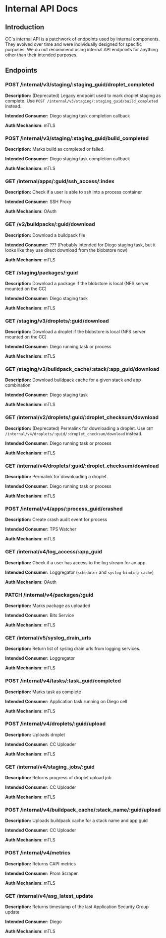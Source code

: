 # Internal API Docs

## Introduction

CC's internal API is a patchwork of endpoints used by internal components.
They evolved over time and were individually designed for specific purposes.
We do not recommend using internal API endpoints for anything other than their intended purposes.

## Endpoints

### POST /internal/v3/staging/:staging_guid/droplet_completed
**Description:** (Deprecated) Legacy endpoint used to mark droplet staging as complete. Use `POST /internal/v3/staging/:staging_guid/build_completed` instead.

**Intended Consumer:** Diego staging task completion callback

**Auth Mechanism:** mTLS
### POST /internal/v3/staging/:staging_guid/build_completed
**Description:** Marks build as completed or failed.

**Intended Consumer:** Diego staging task completion callback

**Auth Mechanism:** mTLS

### GET /internal/apps/:guid/ssh_access/:index
**Description:** Check if a user is able to ssh into a process container

**Intended Consumer:** SSH Proxy

**Auth Mechanism:** OAuth

### GET /v2/buildpacks/:guid/download
**Description:** Download a buildpack file

**Intended Consumer:** ??? (Probably intended for Diego staging task, but it looks like they use direct download from the blobstore now)

**Auth Mechanism:** mTLS

### GET /staging/packages/:guid
**Description:** Download a package if the blobstore is local (NFS server mounted on the CC)

**Intended Consumer:** Diego staging task

**Auth Mechanism:** mTLS

### GET /staging/v3/droplets/:guid/download
**Description:** Download a droplet if the blobstore is local (NFS server mounted on the CC)

**Intended Consumer:** Diego running task or process

**Auth Mechanism:** mTLS

### GET /staging/v3/buildpack_cache/:stack/:app_guid/download
**Description:** Download buildpack cache for a given stack and app combination

**Intended Consumer:** Diego staging task

**Auth Mechanism:** mTLS

### GET /internal/v2/droplets/:guid/:droplet_checksum/download
**Description:** (Deprecated) Permalink for downloading a droplet. Use `GET /internal/v4/droplets/:guid/:droplet_checksum/download` instead.

**Intended Consumer:** Diego running task or process

**Auth Mechanism:** mTLS

### GET /internal/v4/droplets/:guid/:droplet_checksum/download
**Description:** Permalink for downloading a droplet.

**Intended Consumer:** Diego running task or process

**Auth Mechanism:** mTLS

### POST /internal/v4/apps/:process_guid/crashed
**Description:** Create crash audit event for process

**Intended Consumer:** TPS Watcher

**Auth Mechanism:** mTLS

### GET /internal/v4/log_access/:app_guid
**Description:** Check if a user has access to the log stream for an app

**Intended Consumer:** Loggregator (`scheduler` and `syslog-binding-cache`)

**Auth Mechanism:** OAuth

### PATCH /internal/v4/packages/:guid
**Description:** Marks package as uploaded

**Intended Consumer:** Bits Service

**Auth Mechanism:** mTLS

### GET /internal/v5/syslog_drain_urls
**Description:** Return list of syslog drain urls from logging services.

**Intended Consumer:** Loggregator

**Auth Mechanism:** mTLS

### POST /internal/v4/tasks/:task_guid/completed
**Description:** Marks task as complete

**Intended Consumer:** Application task running on Diego cell

**Auth Mechanism:** mTLS

### POST /internal/v4/droplets/:guid/upload
**Description:** Uploads droplet

**Intended Consumer:** CC Uploader

**Auth Mechanism:** mTLS

### GET /internal/v4/staging_jobs/:guid
**Description:** Returns progress of droplet upload job

**Intended Consumer:** CC Uploader

**Auth Mechanism:** mTLS

### POST /internal/v4/buildpack_cache/:stack_name/:guid/upload
**Description:** Uploads buildpack cache for a stack name and app guid

**Intended Consumer:** CC Uploader

**Auth Mechanism:** mTLS

### POST /internal/v4/metrics
**Description:** Returns CAPI metrics

**Intended Consumer:** Prom Scraper

**Auth Mechanism:** mTLS

### GET /internal/v4/asg_latest_update
**Description:** Returns timestamp of the last Application Security Group update

**Intended Consumer:** Diego

**Auth Mechanism:** mTLS
